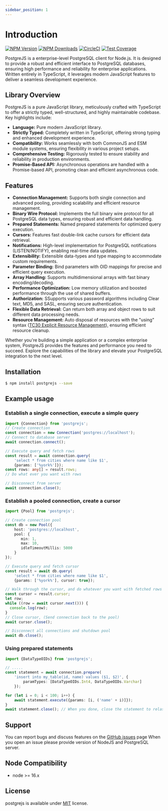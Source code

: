 ```yaml
---
sidebar_position: 1
---
```


# Introduction

[![NPM Version][npm-image]][npm-url]
[![NPM Downloads][downloads-image]][downloads-url]
[![CircleCI][circleci-image]][circleci-url]
[![Test Coverage][coveralls-image]][coveralls-url]

PostgreJS is a enterprise-level PostgreSQL client for Node.js. 
It is designed to provide a robust and efficient interface to PostgreSQL databases, 
ensuring high performance and reliability for enterprise applications. 
Written entirely in TypeScript, it leverages modern JavaScript features to deliver a seamless development experience.


## Library Overview

PostgreJS is a pure JavaScript library, meticulously crafted with TypeScript to offer a strictly typed, well-structured, 
and highly maintainable codebase. 
Key highlights include:

- **Language:** Pure modern JavaScript library.
- **Strictly Typed:** Completely written in TypeScript, offering strong typing and enhanced development experience.
- **Compatibility:** Works seamlessly with both CommonJS and ESM module systems, ensuring flexibility in various project setups.
- **Comprehensive Testing:** Rigorously tested to ensure stability and reliability in production environments.
- **Promise-Based API:** Asynchronous operations are handled with a Promise-based API, promoting clean and efficient asynchronous code.

## Features

- **Connection Management:** Supports both single connection and advanced pooling, providing scalability and efficient resource management.
- **Binary Wire Protocol:** Implements the full binary wire protocol for all PostgreSQL data types, ensuring robust and efficient data handling.
- **Prepared Statements:** Named prepared statements for optimized query execution.
- **Cursors:** Features fast double-link cache cursors for efficient data retrieval.
- **Notifications:**  High-level implementation for PostgreSQL notifications (LISTEN/NOTIFY), enabling real-time data updates.
- **Extensibility:** Extensible data-types and type mapping to accommodate custom requirements.
- **Parameter Binding:**  Bind parameters with OID mappings for precise and efficient query execution.
- **Array Handling:** Supports multidimensional arrays with fast binary encoding/decoding.
- **Performance Optimization:**  Low memory utilization and boosted performance through the use of shared buffers.
- **Authorization:** SSupports various password algorithms including Clear text, MD5, and SASL, ensuring secure authentication.
- **Flexible Data Retrieval:**  Can return both array and object rows to suit different data processing needs.
- **Resource Management:** Auto disposal of resources with the "using" syntax ([TC30 Explicit Resource Management](https://github.com/tc39/proposal-explicit-resource-management)), ensuring efficient resource cleanup.

Whether you're building a simple application or a complex enterprise system, 
PostgreJS provides the features and performance you need to succeed. 
Explore the capabilities of the library and elevate your PostgreSQL integration to the next level.

## Installation

```bash
$ npm install postgrejs --save
```

## Example usage

### Establish a single connection, execute a simple query

```ts
import {Connection} from 'postgrejs';
// Create connection
const connection = new Connection('postgres://localhost');
// Connect to database server
await connection.connect();

// Execute query and fetch rows
const result = await connection.query(
    'select * from cities where name like $1',
    {params: ['%york%']});
const rows: any[] = result.rows;
// Do what ever you want with rows

// Disconnect from server
await connection.close(); 
```

### Establish a pooled connection, create a cursor
```ts
import {Pool} from 'postgrejs';

// Create connection pool
const db = new Pool({
    host: 'postgres://localhost',
    pool: {
       min: 1,
       max: 10,
       idleTimeoutMillis: 5000
    }
});

// Execute query and fetch cursor
const result = await db.query(
    'select * from cities where name like $1',
    {params: ['%york%'], cursor: true});

// Walk through the cursor, and do whatever you want with fetched rows
const cursor = result.cursor;
let row;
while ((row = await cursor.next())) {
  console.log(row);
}
// Close cursor, (Send connection back to the pool)
await cursor.close();

// Disconnect all connections and shutdown pool
await db.close(); 
```

### Using prepared statements
```ts
import {DataTypeOIDs} from 'postgrejs'; 

// .....
const statement = await connection.prepare( 
    'insert into my_table(id, name) values ($1, $2)', {
        paramTypes: [DataTypeOIDs.Int4, DataTypeOIDs.Varchar]
    });

for (let i = 0; i < 100; i++) {
    await statement.execute({params: [i, ('name' + i)]});
}
await statement.close(); // When you done, close the statement to relase resources
```

## Support
You can report bugs and discuss features on the [GitHub issues](https://github.com/panates/postgrejs/issues) page
When you open an issue please provide version of NodeJS and PostgreSQL server.

## Node Compatibility
- node >= 16.x

## License
postgrejs is available under [MIT](license.md) license.

[npm-image]: https://img.shields.io/npm/v/postgrejs
[npm-url]: https://npmjs.org/package/postgrejs
[circleci-image]: https://circleci.com/gh/panates/postgrejs/tree/master.svg?style=shield
[circleci-url]: https://circleci.com/gh/panates/postgrejs/tree/master
[coveralls-image]: https://img.shields.io/coveralls/panates/postgrejs/master.svg
[coveralls-url]: https://coveralls.io/r/panates/postgrejs
[downloads-image]: https://img.shields.io/npm/dm/postgrejs.svg
[downloads-url]: https://npmjs.org/package/postgrejs
[dependencies-image]: https://david-dm.org/panates/postgrejs/status.svg
[dependencies-url]:https://david-dm.org/panates/postgrejs
[quality-image]: http://npm.packagequality.com/shield/postgrejs.png
[quality-url]: http://packagequality.com/#?package=postgrejs
